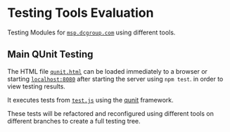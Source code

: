 # Testing Tools Evaluation
Testing Modules for [`msp.dcgroup.com`](https//msp.dcgroudp.com) using different tools.

## Main QUnit Testing
The HTML file [`qunit.html`](qunit.html) can be loaded immediately to a browser or starting [`localhost:8080`](http://localhost:8080/qunit.html) after starting the server using `npm test`. in order to view testing results. 

It executes tests from [`test.js`](test/test.js) using the [qunit](qunitjs.com) framework.

These tests will be refactored and reconfigured using different tools on different branches to create a full testing tree.
